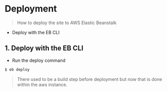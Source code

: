 # Deployment

> How to deploy the site to AWS Elastic Beanstalk

- Deploy with the EB CLI

## 1. Deploy with the EB CLI

* Run the deploy command

```bash
$ eb deploy
```

> There used to be a build step before deployment but now that is done
> within the aws instance.
